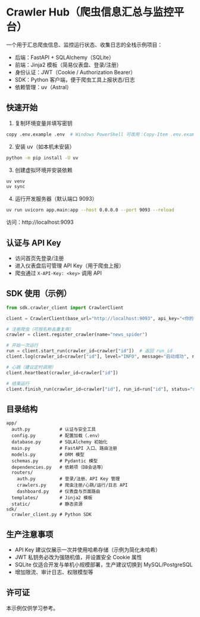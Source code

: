 # Crawler Hub（爬虫信息汇总与监控平台）

一个用于汇总爬虫信息、监控运行状态、收集日志的全栈示例项目：
- 后端：FastAPI + SQLAlchemy（SQLite）
- 前端：Jinja2 模板（简易仪表盘、登录/注册）
- 身份认证：JWT（Cookie / Authorization Bearer）
- SDK：Python 客户端，便于爬虫工具上报状态/日志
- 依赖管理：uv（Astral）

## 快速开始

1. 复制环境变量并填写密钥
```bash
copy .env.example .env  # Windows PowerShell 可改用：Copy-Item .env.example .env
```

2. 安装 uv（如本机未安装）
```bash
python -m pip install -U uv
```

3. 创建虚拟环境并安装依赖
```bash
uv venv
uv sync
```

4. 运行开发服务器（默认端口 9093）
```bash
uv run uvicorn app.main:app --host 0.0.0.0 --port 9093 --reload
```

访问：http://localhost:9093

## 认证与 API Key
- 访问首页先登录/注册
- 进入仪表盘后可管理 API Key（用于爬虫上报）
- 爬虫通过 `X-API-Key: <key>` 调用 API

## SDK 使用（示例）
```python
from sdk.crawler_client import CrawlerClient

client = CrawlerClient(base_url="http://localhost:9093", api_key="<你的APIKey>")

# 注册爬虫（可按名称去重复用）
crawler = client.register_crawler(name="news_spider")

# 开始一次运行
run = client.start_run(crawler_id=crawler["id"])  # 返回 run_id
client.log(crawler_id=crawler["id"], level="INFO", message="启动成功", run_id=run["id"]) 

# 心跳（建议定时调用）
client.heartbeat(crawler_id=crawler["id"]) 

# 结束运行
client.finish_run(crawler_id=crawler["id"], run_id=run["id"], status="success")
```

## 目录结构
```
app/
  auth.py           # 认证与安全工具
  config.py         # 配置加载（.env）
  database.py       # SQLAlchemy 初始化
  main.py           # FastAPI 入口、路由注册
  models.py         # ORM 模型
  schemas.py        # Pydantic 模型
  dependencies.py   # 依赖项（DB会话等）
  routers/
    auth.py         # 登录/注册、API Key 管理
    crawlers.py     # 爬虫注册/心跳/运行/日志 API
    dashboard.py    # 仪表盘与页面路由
  templates/        # Jinja2 模板
  static/           # 静态资源
sdk/
  crawler_client.py # Python SDK
```

## 生产注意事项
- API Key 建议仅展示一次并使用哈希存储（示例为简化未哈希）
- JWT 私钥务必改为强随机值，并设置安全 Cookie 属性
- SQLite 仅适合开发与单机小规模部署，生产建议切换到 MySQL/PostgreSQL
- 增加限流、审计日志、权限模型等

## 许可证
本示例仅供学习参考。
